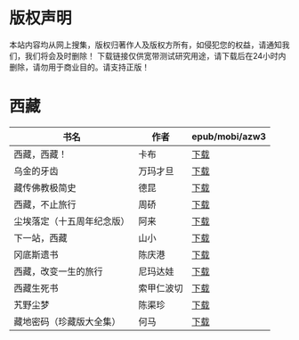 # 版权声明

本站内容均从网上搜集，版权归著作人及版权方所有，如侵犯您的权益，请通知我们，我们将会及时删除！ 下载链接仅供宽带测试研究用途，请下载后在24小时内删除，请勿用于商业目的。请支持正版！

# 西藏

| 书名 | 作者 | epub/mobi/azw3 |
| --- | --- | --- |
| 西藏，西藏！ | 卡布 | [下载](https://url89.ctfile.com/f/31084289-1375496611-f0aac2?p=8866) |
| 乌金的牙齿 | 万玛才旦 | [下载](https://url89.ctfile.com/f/31084289-1357048714-87e33e?p=8866) |
| 藏传佛教极简史 | 德昆 | [下载](https://url89.ctfile.com/f/31084289-1357030657-b2ba04?p=8866) |
| 西藏，不止旅行 | 周硚 | [下载](https://url89.ctfile.com/f/31084289-1357029412-ff503b?p=8866) |
| 尘埃落定（十五周年纪念版） | 阿来 | [下载](https://url89.ctfile.com/f/31084289-1357026241-e45527?p=8866) |
| 下一站，西藏 | 山小 | [下载](https://url89.ctfile.com/f/31084289-1357022398-2d23fe?p=8866) |
| 冈底斯遗书 | 陈庆港 | [下载](https://url89.ctfile.com/f/31084289-1357011769-d9d5d5?p=8866) |
| 西藏，改变一生的旅行 | 尼玛达娃 | [下载](https://url89.ctfile.com/f/31084289-1357011040-c11599?p=8866) |
| 西藏生死书 | 索甲仁波切 | [下载](https://url89.ctfile.com/f/31084289-1357006984-c0ba57?p=8866) |
| 艽野尘梦 | 陈渠珍 | [下载](https://url89.ctfile.com/f/31084289-1357006390-33e509?p=8866) |
| 藏地密码（珍藏版大全集） | 何马 | [下载](https://url89.ctfile.com/f/31084289-1357005634-cbd5e4?p=8866) |
